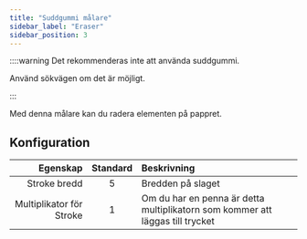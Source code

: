 ```yaml
---
title: "Suddgummi målare"
sidebar_label: "Eraser"
sidebar_position: 3
---
```



::::warning Det rekommenderas inte att använda suddgummi.

Använd sökvägen [](path_eraser) om det är möjligt.

:::

Med denna målare kan du radera elementen på pappret.

## Konfiguration

|                 Egenskap | Standard | Beskrivning                                                                   |
| ------------------------:|:--------:|:----------------------------------------------------------------------------- |
|             Stroke bredd |    5     | Bredden på slaget                                                             |
| Multiplikator för Stroke |    1     | Om du har en penna är detta multiplikatorn som kommer att läggas till trycket |
